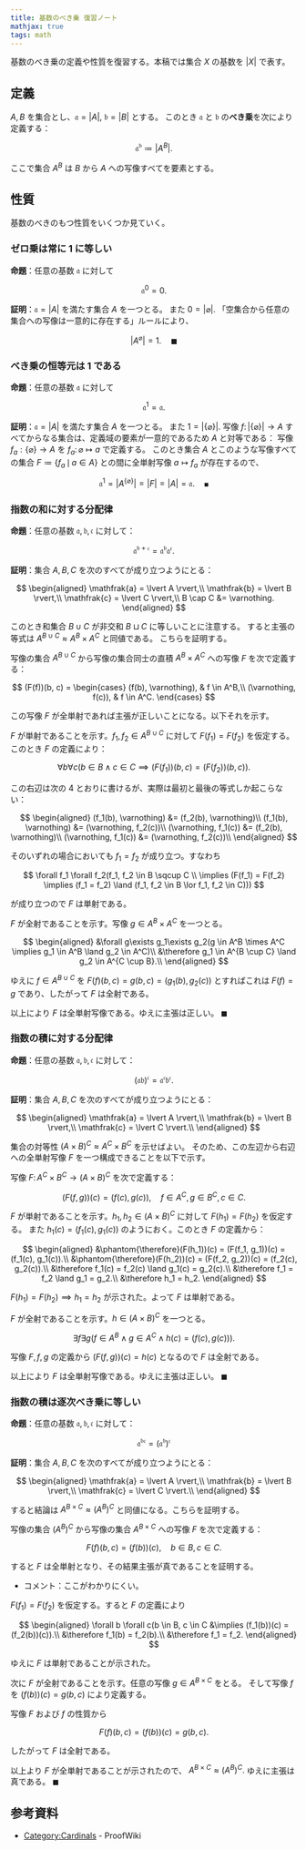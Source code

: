 ```yaml
---
title: 基数のべき乗 復習ノート
mathjax: true
tags: math
---
```


基数のべき乗の定義や性質を復習する。本稿では集合 $X$ の基数を $\lvert X \rvert$ で表す。

## 定義

$A, B$ を集合とし、$\mathfrak{a} = \lvert A \rvert$,
$\mathfrak{b} = \lvert B \rvert$ とする。
このとき $\mathfrak{a}$ と $\mathfrak{b}$ の**べき乗**を次により定義する：

$$
\mathfrak{a^b} \coloneqq \lvert A^B\rvert.
$$

ここで集合 $A^B$ は $B$ から $A$ への写像すべてを要素とする。

## 性質

基数のべきのもつ性質をいくつか見ていく。

### ゼロ乗は常に 1 に等しい

**命題**：任意の基数 $\mathfrak a$ に対して

$$
\mathfrak a^0 = 0.
$$

**証明**：$\mathfrak a = \lvert A \rvert$ を満たす集合 $A$ を一つとる。
また $0 = \lvert \varnothing\rvert.$
「空集合から任意の集合への写像は一意的に存在する」ルールにより、

$$
\lvert A^\varnothing\rvert = 1.
\quad\blacksquare
$$

### べき乗の恒等元は 1 である

**命題**：任意の基数 $\mathfrak a$ に対して

$$
\mathfrak{a}^1 = \mathfrak{a}.
$$

**証明**：$\mathfrak a = \lvert A \rvert$ を満たす集合 $A$ を一つとる。
また $1 = \lvert \lbrace \varnothing \rbrace\rvert.$
写像 $f\colon \lvert \lbrace \varnothing \rbrace\rvert \longrightarrow A$
すべてからなる集合は、定義域の要素が一意的であるため $A$ と対等である：
写像 $f_a: \lbrace\varnothing\rbrace \longrightarrow A$ を $f_a\colon \varnothing \longmapsto a$ で定義する。
このとき集合 $A$ とこのような写像すべての集合 $F \coloneqq \lbrace f_a \,\mid\, a \in A\rbrace$
との間に全単射写像 $a \longmapsto f_a$ が存在するので、

$$
\mathfrak{a}^1 = \lvert A^{\lbrace \varnothing \rbrace} \rvert
= \lvert F \rvert = \lvert A \rvert = \mathfrak{a}.
\quad\blacksquare
$$

### 指数の和に対する分配律

**命題**：任意の基数 $\mathfrak{a, b, c}$ に対して：

$$
\mathfrak{a^{b+c} = a^b a^c}.
$$

**証明**：集合 $A, B, C$ を次のすべてが成り立つようにとる：

$$
\begin{aligned}
    \mathfrak{a} = \lvert A \rvert,\\
    \mathfrak{b} = \lvert B \rvert,\\
    \mathfrak{c} = \lvert C \rvert,\\
    B \cap C &= \varnothing.
\end{aligned}
$$

このとき和集合 $B \cup C$ が非交和 $B \sqcup C$ に等しいことに注意する。
すると主張の等式は $A^{B \cup C} \approx A^B \times A^C$ と同値である。
こちらを証明する。

写像の集合 $A^{B \cup C}$ から写像の集合同士の直積 $A^B \times A^C$ への写像
$F$ を次で定義する：

$$
(F(f))(b, c) = \begin{cases}
(f(b), \varnothing), & f \in A^B,\\
(\varnothing, f(c)), & f \in A^C.
\end{cases}
$$

この写像 $F$ が全単射であれば主張が正しいことになる。以下それを示す。

$F$ が単射であることを示す。$f_1, f_2 \in A^{B \cup C}$ に対して
$F(f_1) = F(f_2)$ を仮定する。このとき $F$ の定義により：

$$
\forall b \forall c(b \in B \land c \in C \implies
    (F(f_1))(b, c) = (F(f_2))(b, c)).
$$

この右辺は次の 4 とおりに書けるが、実際は最初と最後の等式しか起こらない：

$$
\begin{aligned}
    (f_1(b), \varnothing) &= (f_2(b), \varnothing)\\
    (f_1(b), \varnothing) &= (\varnothing, f_2(c))\\
    (\varnothing, f_1(c)) &= (f_2(b), \varnothing)\\
    (\varnothing, f_1(c)) &= (\varnothing, f_2(c))\\
\end{aligned}
$$

そのいずれの場合においても $f_1 = f_2$ が成り立つ。すなわち

$$
\forall f_1 \forall f_2(f_1, f_2 \in B \sqcup C \\
\implies (F(f_1) = F(f_2) \implies (f_1 = f_2) \land (f_1, f_2 \in B \lor f_1, f_2 \in C)))
$$

が成り立つので $F$ は単射である。

$F$ が全射であることを示す。写像 $g \in A^B \times A^C$ を一つとる。

$$
\begin{aligned}
    &\forall g\exists g_1\exists g_2(g \in A^B \times A^C \implies g_1 \in A^B \land g_2 \in A^C)\\
    &\therefore g_1 \in A^{B \cup C} \land g_2 \in A^{C \cup B}.\\
\end{aligned}
$$

ゆえに $f \in A^{B \cup C}$ を $F(f)(b, c) = g(b, c) = (g_1(b), g_2(c))$ とすればこれは
$F(f) = g$ であり、したがって $F$ は全射である。

以上により $F$ は全単射写像である。ゆえに主張は正しい。
$\blacksquare$

### 指数の積に対する分配律

**命題**：任意の基数 $\mathfrak{a, b, c}$ に対して：

$$
\mathfrak{(ab)^c = a^c b^c}.
$$

**証明**：集合 $A, B, C$ を次のすべてが成り立つようにとる：

$$
\begin{aligned}
    \mathfrak{a} = \lvert A \rvert,\\
    \mathfrak{b} = \lvert B \rvert,\\
    \mathfrak{c} = \lvert C \rvert.\\
\end{aligned}
$$

集合の対等性 $(A \times B)^C \approx A^C \times B^C$ を示せばよい。
そのため、この左辺から右辺への全単射写像 $F$ を一つ構成できることを以下で示す。

写像 $F\colon A^C \times B^C \longrightarrow (A \times B)^C$ を次で定義する：

$$
(F(f, g))(c) = (f(c), g(c)),\quad f \in A^C, g \in B^C, c \in C.
$$

$F$ が単射であることを示す。$h_1, h_2 \in (A \times B)^C$ に対して $F(h_1) = F(h_2)$ を仮定する。
また $h_1(c) = (f_1(c), g_1(c))$ のようにおく。このとき $F$ の定義から：

$$
\begin{aligned}
    &\phantom{\therefore}(F(h_1))(c) = (F(f_1, g_1))(c) = (f_1(c), g_1(c)).\\
    &\phantom{\therefore}(F(h_2))(c) = (F(f_2, g_2))(c) = (f_2(c), g_2(c)).\\
    &\therefore f_1(c) = f_2(c) \land g_1(c) = g_2(c).\\
    &\therefore f_1 = f_2 \land g_1 = g_2.\\
    &\therefore h_1 = h_2.
\end{aligned}
$$

$F(h_1) = F(h_2) \implies h_1 = h_2$ が示された。よって $F$ は単射である。

$F$ が全射であることを示す。$h \in (A \times B)^C$ を一つとる。

$$
\exists f \exists g(f \in A^B \land g \in A^C \land h(c) = (f(c), g(c))).
$$

写像 $F, f, g$ の定義から $(F(f, g))(c) = h(c)$ となるので $F$ は全射である。

以上により $F$ は全単射写像である。ゆえに主張は正しい。
$\blacksquare$

### 指数の積は逐次べき乗に等しい

**命題**：任意の基数 $\mathfrak{a, b, c}$ に対して：

$$
\mathfrak{a^{bc} = (a^b)^c}
$$

**証明**：集合 $A, B, C$ を次のすべてが成り立つようにとる：

$$
\begin{aligned}
    \mathfrak{a} = \lvert A \rvert,\\
    \mathfrak{b} = \lvert B \rvert,\\
    \mathfrak{c} = \lvert C \rvert.\\
\end{aligned}
$$

すると結論は $A^{B \times C} \approx (A^B)^C$ と同値になる。こちらを証明する。

写像の集合 $(A^B)^C$ から写像の集合 $A^{B \times C}$ への写像 $F$ を次で定義する：

$$
F(f)(b, c) = (f(b))(c), \quad b \in B, c \in C.
$$

すると $F$ は全単射となり、その結果主張が真であることを証明する。

* コメント：ここがわかりにくい。

$F(f_1) = F(f_2)$ を仮定する。すると $F$ の定義により

$$
\begin{aligned}
\forall b \forall c(b \in B, c \in C &\implies (f_1(b))(c) = (f_2(b))(c)).\\
&\therefore f_1(b) = f_2(b).\\
&\therefore f_1 = f_2.
\end{aligned}
$$

ゆえに $F$ は単射であることが示された。

次に $F$ が全射であることを示す。任意の写像 $g \in A^{B \times C}$ をとる。
そして写像 $f$ を $(f(b))(c) = g(b, c)$ により定義する。

写像 $F$ および $f$ の性質から

$$
F(f)(b, c) = (f(b))(c) = g(b, c).
$$

したがって $F$ は全射である。

以上より $F$ が全単射であることが示されたので、
$A^{B \times C} \approx (A^B)^C.$ ゆえに主張は真である。
$\blacksquare$

## 参考資料

* [Category:Cardinals](https://proofwiki.org/wiki/Category:Cardinals) - ProofWiki
